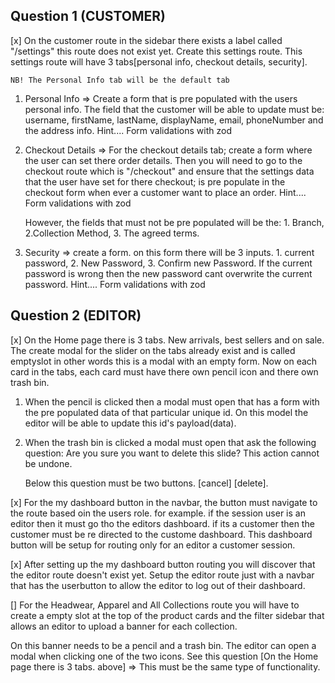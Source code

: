 ## Question 1 (CUSTOMER)

[x] On the customer route in the sidebar there exists a label called "/settings" this route does not exist yet. Create this settings route. This settings route will have 3 tabs[personal info, checkout details, security].

    NB! The Personal Info tab will be the default tab

1. Personal Info => Create a form that is pre populated with the users personal info. The field that the customer will be able to update must be: username, firstName, lastName, displayName, email, phoneNumber and the address info. Hint.... Form validations with zod

2. Checkout Details => For the checkout details tab; create a form where the user can set there order details.
   Then you will need to go to the checkout route which is "/checkout" and ensure that the settings data that the user have set for there checkout; is pre populate in the checkout form when ever a customer want to place an order. Hint.... Form validations with zod

   However, the fields that must not be pre populated will be the: 1. Branch, 2.Collection Method, 3. The agreed terms.

3. Security => create a form. on this form there will be 3 inputs. 1. current password, 2. New Password, 3. Confirm new Password. If the current password is wrong then the new password cant overwrite the current password. Hint.... Form validations with zod

## Question 2 (EDITOR)

[x] On the Home page there is 3 tabs. New arrivals, best sellers and on sale. The create modal for the slider on the tabs already exist and is called emptyslot in other words this is a modal with an empty form. Now on each card in the tabs, each card must have there own pencil icon and there own trash bin.

1. When the pencil is clicked then a modal must open that has a form with the pre populated data of that particular unique id. On this model the editor will be able to update this id's payload(data).

2. When the trash bin is clicked a modal must open that ask the following question: Are you sure you want to delete this slide? This action cannot be undone.

   Below this question must be two buttons. [cancel] [delete].

[x] For the my dashboard button in the navbar, the button must navigate to the route based oin the users role. for example. if the session user is an editor then it must go tho the editors dashboard. if its a customer then the customer must be re directed to the custome dashboard. This dashboard button will be setup for routing only for an editor a customer session.

[x] After setting up the my dashboard button routing you will discover that the editor route doesn't exist yet. Setup the editor route just with a navbar that has the userbutton to allow the editor to log out of their dashboard.

[] For the Headwear, Apparel and All Collections route you will have to create a empty slot at the top of the product cards and the filter sidebar that allows an editor to upload a banner for each collection.

On this banner needs to be a pencil and a trash bin. The editor can open a modal when clicking one of the two icons. See this question [On the Home page there is 3 tabs. above] => This must be the same type of functionality.
